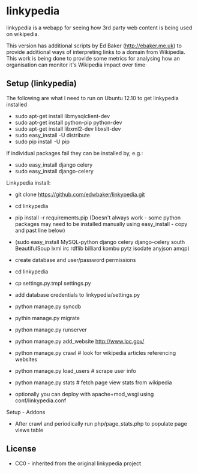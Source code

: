 linkypedia
==========

linkypedia is a webapp for seeing how 3rd party web content is being used on 
wikipedia.

This version has additional scripts by Ed Baker (http://ebaker.me.uk)
to provide additional ways of interpreting links to a domain from Wikipedia.
This work is being done to provide some metrics for analysing how an
organisation can monitor it's Wikipedia impact over time·

Setup (linkypedia)
------------------
The following are what I need to run on Ubuntu 12.10 to get linkypedia 
installed
* sudo apt-get install libmysqlclient-dev
* sudo apt-get install python-pip python-dev
* sudo apt-get install libxml2-dev libxslt-dev
* sudo easy_install -U distribute
* sudo pip install -U pip

If individual packages fail they can be installed by, e.g.:
* sudo easy_install django celery
* sudo easy_install django-celery

Linkypedia install:
* git clone https://github.com/edwbaker/linkypedia.git
* cd linkypedia
* pip install -r requirements.pip (Doesn't always work - some python packages may need to be  installed manually using easy_install - copy and past line below)
* (sudo easy_install MySQL-python django celery django-celery south BeautifulSoup lxml irc rdflib billiard kombu pytz isodate anyjson amqp)
* create database and user/password permissions
* cd linkypedia
* cp settings.py.tmpl settings.py
* add database credentials to linkypedia/settings.py
* python manage.py syncdb

* pythin manage.py migrate

* python manage.py runserver
* python manage.py add_website http://www.loc.gov/
* python manage.py crawl # look for wikipedia articles referencing websites
* python manage.py load_users # scrape user info
* python manage.py stats # fetch page view stats from wikipedia
* optionally you can deploy with apache+mod_wsgi using conf/linkypedia.conf

Setup - Addons

* After crawl and periodically run php/page_stats.php to populate page views table

License
-------
* CC0 - inherited from the original linkypedia project

